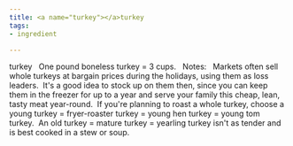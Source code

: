 ```yaml
---
title: <a name="turkey"></a>turkey
tags:
- ingredient

---
```

turkey   One pound boneless turkey = 3 cups.   Notes:   Markets often sell whole turkeys at bargain prices during the holidays, using them as loss leaders.  It's a good idea to stock up on them then, since you can keep them in the freezer for up to a year and serve your family this cheap, lean, tasty meat year-round.  If you're planning to roast a whole turkey, choose a young turkey = fryer-roaster turkey = young hen turkey = young tom turkey.  An old turkey = mature turkey = yearling turkey isn't as tender and is best cooked in a stew or soup.
